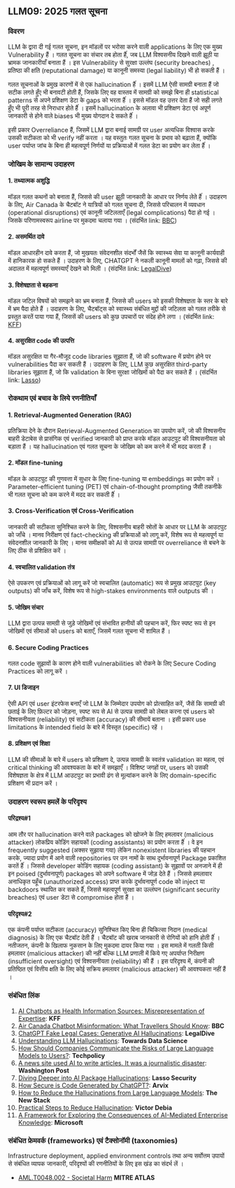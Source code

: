 ## LLM09: 2025 गलत सूचना

### विवरण

LLM के  द्वारा दी गई गलत सूचना, इन मॉडलों पर भरोसा करने वाली applications के  लिए एक मुख्य Vulnerability हैं । गलत सूचना का संचार तब होता हैंं, जब LLM विश्वसनीय दिखने वाली झूठी या भ्रामक जानकारीयाँ बनाता हैं । इस Vulnerability से सुरक्षा उल्लंघ (security breaches) , प्रतिष्ठा की क्षति (reputational damage) या कानूनी समस्या (legal liability) भी हो सकती हैं ।

गलत सूचनाओं के  प्रमुख कारणों में से एक hallucination हैंं । इसमें LLM ऐसी सामग्री बनाता हैं जो सटीक लगते हुँए भी बनावटी होती हैं, जिसके  लिए वह वास्तव में सामग्री को समझे बिना ही statistical patterns से अपने प्रशिक्षण डेटा के  gaps को भरता हैंं । इससे मॉडल वह उत्तर देता हैं जो सही लगते हुँए भी पूरी तरह से निराधार होते हैंं । इसमें hallucination के  अलावा भी प्रशिक्षण डेटा एवं अपूर्ण जानकारी से होने वाले biases भी मुख्य योगदान दे सकते हैंं ।

इसी प्रकार Overreliance हैं, जिसमें LLM द्वारा बनाई सामग्री पर user अत्यधिक विश्वास करके  उसकी सटीकता को भी verify नहीं करता । यह वस्तुतः गलत सूचना के  प्रभाव को बढ़ाता हैं, क्योंकि user पर्याप्त जांच के  बिना ही महत्वपूर्ण निर्णयों या प्रक्रियाओं में गलत डेटा का प्रयोग कर लेता हैंं ।

### जोखिम के सामान्य उदाहरण

#### 1. तथ्यात्मक अशुद्धि

  मॉडल गलत कथनों को बनाता हैं, जिससे की user झूठी जानकारी के  आधार पर निर्णय लेते हैंं । उदाहरण के  लिए, Air Canada के  चैटबॉट ने यात्रियों को गलत सूचना दी, जिससे परिचालन में व्यवधान (operational disruptions) एवं कानूनी जटिलताएँ (legal complications) पैदा हो गई । जिसके  परिणामस्वरूप airline पर मुकदमा चलाया गया ।
  (संदर्भित link: [BBC](https://www.bbc.com/travel/article/20240222-air-canada-chatbot-misinformation-what-travellers-should-know))

#### 2. असमर्थित दावे

  मॉडल आधारहीन दावे करता हैं, जो मुखयतः संवेदनशील संदर्भों जैसें कि स्वास्थ्य सेवा या कानूनी कार्यवाही में हानिकारक हो सकते हैं । उदाहरण के  लिए, CHATGPT ने नकली कानूनी मामलों को गढ़ा, जिससे की अदालत में महत्वपूर्ण समस्याएँ  देखने  को  मिली ।
  (संदर्भित link: [LegalDive](https://www.legaldive.com/news/chatgpt-fake-legal-cases-generative-ai-hallucinations/651557/))

#### 3. विशेषज्ञता से बहकना

  मॉडल जटिल विषयों को समझने का भ्रम बनाता हैं, जिससे की users को इसकी विशेषज्ञता के  स्तर के  बारे में भ्रम पैदा होते हैं । उदाहरण के  लिए, चैटबॉट्स  को स्वास्थ्य संबंधित  मुद्दों की जटिलता को गलत तरीके  से प्रस्तुत करतें पाया गया हैं, जिससें की users को कुछ  उपचारों पर संदेह  होने लगा ।
  (संदर्भित link: [KFF](https://www.kff.org/health-misinformation-monitor/volume-05/))

#### 4. असुरक्षित code  की उत्पत्ति

  मॉडल असुरक्षित या गैर-मौजूद code libraries सूझाता हैं, जो की software में प्रयोग होने पर vulnerabilities पैदा कर सकती हैं । उदाहरण के  लिए, LLM कुछ असुरक्षित third-party libraries सूझाता हैं, जो कि validation के  बिना सुरक्षा जोखिमों को पैदा कर सकते हैं ।
  (संदर्भित link: [Lasso](https://www.lasso.security/blog/ai-package-hallucinations))

### रोकथाम एवं बचाव के लिये रणनीतियाँ

#### 1. Retrieval-Augmented Generation (RAG)

  प्रतिक्रिया देने के  दौरान Retrieval-Augmented Generation का उपयोग करें, जो की विश्वसनीय बाहरी डेटाबेस से प्रासंगिक एवं verified जानकारी को प्राप्त करके  मॉडल आउटपुट की विश्वसनीयता को बड़ाता हैं । यह hallucination एवं गलत सूचना के  जोखिम को कम करने में भी मदद करता हैं ।

#### 2. मॉडल fine-tuning

  मॉडल के  आउटपुट की गुणवत्ता में सुधार के  लिए fine-tuning या embeddings का प्रयोग करें । Parameter-efficient tuning (PET) एवं chain-of-thought prompting जैसी तकनीकें  भी गलत सूचना को कम करने में मदद कर सकती हैंं ।

#### 3. Cross-Verification एवं Cross-Verification

  जानकारी की सटीकता सुनिश्चित करने के  लिए, विश्वसनीय बाहरी स्रोतों के  आधार पर LLM के  आउटपुट को जाँचे । मानव निरीक्षण एवं fact-checking की प्रक्रियाओं को लागू करें, विशेष रूप से महत्वपूर्ण या संवेदनशील जानकारी के  लिए । मानव समीक्षकों को AI से उत्पन्न सामग्री पर overreliance से बचने के  लिए ठीक से प्रशिक्षित करें ।

#### 4. स्वचालित validation तंत्र

  ऐसे उपकरण एवं प्रक्रियाओं को लागू करें जो स्वचालित (automatic) रूप से प्रमुख आउटपुट (key outputs) की जाँच करें, विशेष रूप से high-stakes environments वाले outputs की ।

#### 5. जोखिम संचार

  LLM द्वारा उत्पन्न सामग्री से जुड़े जोखिमों एवं संभावित हानीयों की पहचान करें, फिर स्पष्ट रूप से इन जोखिमों एवं सीमाओं को users को बताएँ, जिसमें गलत सूचना भी शामिल हैं ।

#### 6. Secure Coding Practices

  गलत code  सुझावों के  कारण होने वाली vulnerabilities को रोकने के  लिए Secure Coding Practices को लागू करें ।

#### 7. UI डिजाइन

  ऐसी API एवं user इंटरफेस  बनाएँ जो LLM के  जिम्मेदार उपयोग को प्रोत्साहित करें, जैसें कि सामग्री की छताई के  लिए फ़िल्टर को जोड़ना, स्पष्ट रूप से AI से उत्पन्न सामग्री को लेबल करना एवं users को विश्वसनीयता (reliability) एवं सटीकता (accuracy) की सीमायें बताना । इसी प्रकार use limitations के  intended field के  बारे में विस्तृत (specific) रहें ।

#### 8. प्रशिक्षण एवं शिक्षा

  LLM की सीमाओं के  बारे में users को प्रशिक्षण दे, उत्पन्न सामग्री के  स्वतंत्र validation का महत्व, एवं critical thinking की आवश्यकता के  बारे में समझाएँ । विशिष्ट जगहों पर, users को उसकी विशेषज्ञता के  क्षेत्र में LLM आउटपुट का प्रभावी ढंग से मूल्यांकन करने के  लिए domain-specific प्रशिक्षण भी प्रदान करें ।

### उदाहरण स्वरूप हमलें के परिदृश्य

#### परिद्रश्य#1

  आम तौर पर hallucination करने वाले packages को खोजने के  लिए हमलावर (malicious attacker) लोकप्रिय कोडिंग सहायकों (coding assistants) का प्रयोग करता हैंं । वे इन frequently suggested (अक्सर सुझाया गया) लेकिन nonexistent libraries की पहचान करके, ज्यादा प्रयोग में आने वाली repositories पर उन नामों के  साथ दुर्भावनापूर्ण Package प्रकाशित करतें हैंं । जिससे developer कोडिंग सहायक  (coding assistant) के  सुझावों पर अनजाने में ही इन poised (दुर्भावनापूर्ण) packages को अपने software में जोड़ देते हैं । जिससे हमलावार अनाधिकृत पहूँच (unauthorized access) प्राप्त करके  दुर्भावनापूर्ण code  को inject या backdoors स्थापित कर सकते हैंं, जिससे महत्वपूर्ण सुरक्षा का उल्लंघन (significant security breaches) एवं user डेटा से compromise होता हैं ।

#### परिदृश्य#2

  एक कंपनी  पर्याप्त सटीकता (accuracy) सुनिश्चित किए बिना ही चिकित्सा निदान (medical diagnosis) के  लिए एक चैटबॉट देती हैं । चैटबॉट की खराब जानकारी से रोगियों को हानि होती हैंं । नतीजतन, कंपनी  के  खिलाफ नुकसान के  लिए मुकदमा दायर किया गया । इस मामले में गलती किसी हमलावर (malicious attacker) की नहीं बल्कि LLM प्रणाली में किये गए अपर्याप्त निरीक्षण (insufficient oversight) एवं विश्वसनीयता (reliability) की हैं । इस परिदृश्य में, कंपनी  की प्रतिष्ठित एवं वित्तीय क्षति के  लिए कोई सक्रिय हमलावर (malicious attacker) की आवश्यकता नहीं हैं ।

### संबंधित लिंक

1. [AI Chatbots as Health Information Sources: Misrepresentation of Expertise](https://www.kff.org/health-misinformation-monitor/volume-05/): **KFF**
2. [Air Canada Chatbot Misinformation: What Travellers Should Know](https://www.bbc.com/travel/article/20240222-air-canada-chatbot-misinformation-what-travellers-should-know): **BBC**
3. [ChatGPT Fake Legal Cases: Generative AI Hallucinations](https://www.legaldive.com/news/chatgpt-fake-legal-cases-generative-ai-hallucinations/651557/): **LegalDive**
4. [Understanding LLM Hallucinations](https://towardsdatascience.com/llm-hallucinations-ec831dcd7786): **Towards Data Science**
5. [How Should Companies Communicate the Risks of Large Language Models to Users?](https://techpolicy.press/how-should-companies-communicate-the-risks-of-large-language-models-to-users/): **Techpolicy**
6. [A news site used AI to write articles. It was a journalistic disaster](https://www.washingtonpost.com/media/2023/01/17/cnet-ai-articles-journalism-corrections/): **Washington Post**
7. [Diving Deeper into AI Package Hallucinations](https://www.lasso.security/blog/ai-package-hallucinations): **Lasso Security**
8. [How Secure is Code Generated by ChatGPT?](https://arxiv.org/abs/2304.09655): **Arvix**
9. [How to Reduce the Hallucinations from Large Language Models](https://thenewstack.io/how-to-reduce-the-hallucinations-from-large-language-models/): **The New Stack**
10. [Practical Steps to Reduce Hallucination](https://newsletter.victordibia.com/p/practical-steps-to-reduce-hallucination): **Victor Debia**
11. [A Framework for Exploring the Consequences of AI-Mediated Enterprise Knowledge](https://www.microsoft.com/en-us/research/publication/a-framework-for-exploring-the-consequences-of-ai-mediated-enterprise-knowledge-access-and-identifying-risks-to-workers/): **Microsoft**

### संबंधित फ्रेमवर्क (frameworks) एवं टैक्सोनॉमी (taxonomies)

Infrastructure deployment, applied environment controls तथा अन्य सर्वोत्तम उपायों से संबंधित व्यापक जानकारी, परिदृश्यों की रणनीतियों के  लिए इस खंड का संदर्भ लें ।

- [AML.T0048.002 - Societal Harm](https://atlas.mitre.org/techniques/AML.T0048) **MITRE ATLAS**

